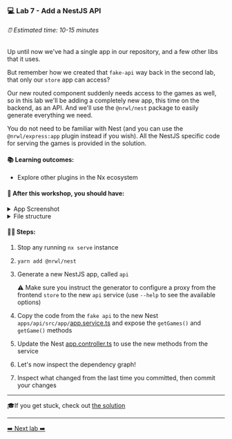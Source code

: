 ### 💻 Lab 7 - Add a NestJS API

###### ⏰ Estimated time: 10-15 minutes

Up until now we've had a single app in our repository, and a few other libs that it uses.

But remember how we created that `fake-api` way back in the second lab, that only our `store` app can access?

Our new routed component suddenly needs access to the games as well, so in this lab we'll be adding a completely new app, this time on the backend, as an API. And we'll use the `@nrwl/nest` package to easily generate everything we need.

You do not need to be familiar with Nest (and you can use the `@nrwl/express:app` plugin instead if you wish). All the NestJS specific code for serving the games is provided in the solution.

#### 📚 Learning outcomes:

- Explore other plugins in the Nx ecosystem

#### 📲 After this workshop, you should have:

<details>
  <summary>App Screenshot</summary>
  No change in how the app looks!
</details>

<details>
  <summary>File structure</summary>
  <img src="../assets/lab7_directory-structure.png" height="700" alt="lab7 file structure">
</details>

#### 🏋️‍♀️ Steps:

1. Stop any running `nx serve` instance
2. `yarn add @nrwl/nest`
3. Generate a new NestJS app, called `api`

   ⚠️ Make sure you instruct the generator to configure a proxy from the frontend `store` to the new `api` service (use `--help` to see the available options)

4. Copy the code from the `fake api` to the new Nest `apps/api/src/app/`[app.service.ts](../../examples/lab7/apps/api/src/app/app.service.ts) and expose the `getGames()` and `getGame()` methods

5. Update the Nest [app.controller.ts](../../examples/lab7/apps/api/src/app/app.controller.ts) to use the new methods from the service

6. Let's now inspect the dependency graph!
7. Inspect what changed from the last time you committed, then commit your changes

---

🎓If you get stuck, check out [the solution](SOLUTION.md)

---

[➡️ Next lab ➡️](../lab8/LAB.md)
